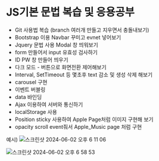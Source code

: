 <h1>JS기본 문법 복습 및 응용공부</h1>


- Git 사용법 복습 (branch 여러개 만들고 지우면서 충돌내보기)
- Bootstrap 이용 Navbar 꾸미고 evnet 넣어보기
- Jquery 문법 사용 Modal 창 띄워보기
- form 만들어서 input 유효성 검사하기
- ID PW 창 만들어 띄우기
- 다크 모드 - 버튼으로 화면전환 제어해보기
- Interval, SetTimeout 등 몇초후 text 감소 및 생성 삭제 해보기
- carousel 구현
- 이벤트 버블링
- data 바인딩
- Ajax 이용하여 서버와 통신하기
- localStorage 사용
- Position sticky 사용하여 Apple Page처럼 이미지 구현해 보기
- opacity scroll event줘서 Apple_Music page 처럼 구현

예시)
![스크린샷 2024-06-02 오후 6 11 06](https://github.com/Ricardokim94/JS_Study/assets/103867288/e0644f23-bd1b-47d8-a435-21fef3d01dda)

![스크린샷 2024-06-02 오후 6 58 53](https://github.com/Ricardokim94/JS_Study/assets/103867288/ce3772fa-dcf6-43af-989a-6e7ca4049728)

